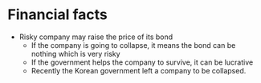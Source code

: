 # Financial facts

- Risky company may raise the price of its bond
  - If the company is going to collapse, it means the bond can be nothing which is very risky
  - If the government helps the company to survive, it can be lucrative
  - Recently the Korean government left a company to be collapsed.
